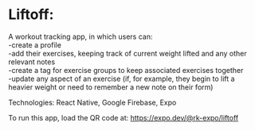 Liftoff:
======

A workout tracking app, in which users can:  
-create a profile   
-add their exercises, keeping track of current weight lifted and any other relevant notes  
-create a tag for exercise groups to keep associated exercises together  
-update any aspect of an exercise (if, for example, they begin to lift a heavier weight or need to remember a new note on their form)  

Technologies: React Native, Google Firebase, Expo  

To run this app, load the QR code at: https://expo.dev/@rk-expo/liftoff